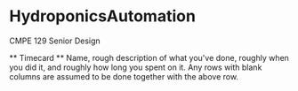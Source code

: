 # HydroponicsAutomation
CMPE 129 Senior Design

** Timecard **
Name, rough description of what you've done, roughly when you did it, and roughly how long you spent on it. Any rows with blank columns are assumed to be done together with the above row.
